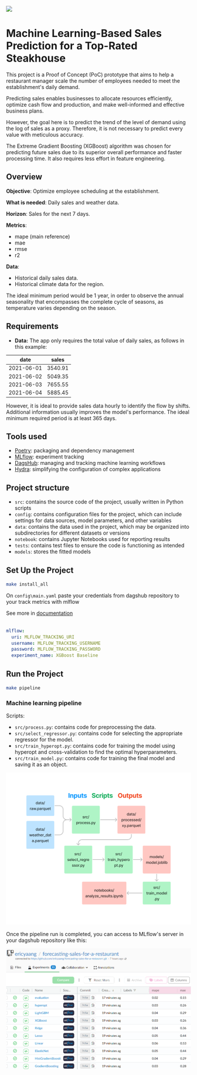 [![](https://img.shields.io/badge/DagsHub-Link%20to%20DagsHub-red)](https://dagshub.com/ericyaang/forecasting-sales-for-a-restaurant)
# Machine Learning-Based Sales Prediction for a Top-Rated Steakhouse

This project is a Proof of Concept (PoC) prototype that aims to help a restaurant manager scale the number of employees needed to meet the establishment's daily demand.

Predicting sales enables businesses to allocate resources efficiently, optimize cash flow and production, and make well-informed and effective business plans.

However, the goal here is to predict the trend of the level of demand using the log of sales as a proxy. Therefore, it is not necessary to predict every value with meticulous accuracy.

The Extreme Gradient Boosting (XGBoost) algorithm was chosen for predicting future sales due to its superior overall performance and faster processing time. It also requires less effort in feature engineering.

## Overview

**Objective**: Optimize employee scheduling at the establishment.

**What is needed**: Daily sales and weather data.

**Horizon**: Sales for the next 7 days.

**Metrics**:
- mape (main reference)
- mae
- rmse
- r2
  
**Data**:

  - Historical daily sales data.
  - Historical climate data for the region.

  The ideal minimum period would be 1 year, in order to observe the annual seasonality that encompasses the complete cycle of seasons, as temperature varies depending on the season.

## Requirements

* **Data:** The app only requires the total value of daily sales, as follows in this example:

date | sales | 
--- | --- |
2021-06-01 | 3540.91 |
2021-06-02 | 5049.35 |
2021-06-03 | 7655.55 |
2021-06-04 | 5885.45 |

However, it is ideal to provide sales data hourly to identify the flow by shifts. Additional information usually improves the model's performance. The ideal minimum required period is at least 365 days.


## Tools used 
- [Poetry](https://python-poetry.org/): packaging and dependency management
- [MLflow](https://mlflow.org/): experiment tracking
- [DagsHub](https://dagshub.com): managing and tracking machine learning workflows
- [Hydra](https://hydra.cc/): simplifying the configuration of complex applications
  

## Project structure

- `src`:  contains the source code of the project, usually written in Python scripts
- `config`: contains configuration files for the project, which can include settings for data sources, model parameters, and other variables
- `data`: contains the data used in the project, which may be organized into subdirectories for different datasets or versions
- `notebook`: contains Jupyter Notebooks used for reporting results
- `tests`: contains test files to ensure the code is functioning as intended
- `models`: stores the fitted models

## Set Up the Project

```bash
make install_all
```

On `config\main.yaml` paste your credentials from dagshub repository to your track metrics with mlflow

See more in [documentation](https://dagshub.com/docs/integration_guide/mlflow_tracking/index.html)

```yaml

mlflow:
  uri: MLFLOW_TRACKING_URI
  username: MLFLOW_TRACKING_USERNAME
  password: MLFLOW_TRACKING_PASSWORD
  experiment_name: XGBoost Baseline

```


##  Run the Project

```bash
make pipeline
```
### Machine learning pipeline

Scripts:

* `src/process.py`: contains code for preprocessing the data.
* `src/select_regressor.py`: contains code for selecting the appropriate regressor for the model.
* `src/train_hyperopt.py`: contains code for training the model using hyperopt and cross-validation to find the optimal hyperparameters.
* `src/train_model.py`: contains code for training the final model and saving it as an object.


![pipeline](img\pipeline.png)

Once the pipeline run is completed, you can access to MLflow's server in your dagshub repository like this:

![dagshub+mlflow](img\dagshub.png)
